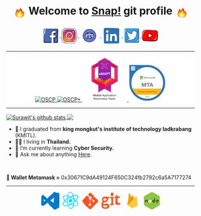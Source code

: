 <div  align="center">

# <img align="center" width="36" height="36" src="./assets/fire.gif"/> Welcome to [Snap!](https://j4m3ee.github.io) git profile <img align="center" width="36" height="36" src="./assets/fire.gif"/>

<a href="https://www.facebook.com/IJameSRW">
  <img align="center" alt="Surawit | Facebook" width="45px" src="./assets/facebook.gif"/>
</a>
<a href="https://www.instagram.com/ijame.srw/">
  <img align="center" alt="Surawit | Instagram" width="45px" src="./assets/instagram.gif" />
</a>
<a href="https://discord.gg/jPnx84uQuu">
  <img align="center" alt="Surawit | Discord" width="55px" src="./assets/discord.gif" />
</a>
<a href="https://www.linkedin.com/in/surawit-yosaeng-223548221/">
  <img align="center" alt="Surawit | LinkedIn" width="55px" src="./assets/linkedin.gif" />
</a>
<a href="https://twitter.com/SYosaeng">
  <img align="center" alt="Surawit | Twitter" width="45px" src="./assets/twitter.gif" />
</a>
<a href="https://www.youtube.com/channel/UCt_m-i4rhpKJlUNSW0zF80Q">
  <img align="center" alt="Surawit | Youtube" width="45px" src="./assets/youtube.gif" />
</a>

</div>

---

<div align="center" style="background-color:white;">

<!-- ## 🖊️ Certificate 📑 -->

<a href="https://credentials.offsec.com/834e015f-ef48-4e44-a3fe-3d5886edf7aa#acc.XLkwBQMO">
  <img alt="OSCP" src="https://api.accredible.com/v1/frontend/credential_website_embed_image/badge/136387621" height="100">
</a>
<a href="https://credentials.offsec.com/a49a009e-a3b4-4469-977d-ec0f11d8e1f7#acc.RYuKB2JD">
  <img alt="OSCP+" src="https://api.accredible.com/v1/frontend/credential_website_embed_image/badge/136387635" height="100">
</a>
<!-- <a href="https://www.credly.com/badges/c1af25a5-2841-48dd-b4a0-38bb65232aaa/public_url">
  <img alt="CC" src="./assets/badge/certified-in-cybersecurity-cc.png" height="100">
</a> -->
<a href="https://certs.ine.com/4d820153-9700-4d0b-81cb-0466d8b6389f">
  <img alt="eMAPT" src="./assets/badge/eMAPT.png" height="120">
</a>
<a href="https://www.credly.com/badges/69792a51-11c2-4714-ba4b-c969a9d556a8/public_url">
  <img alt="MTA" src="./assets/badge/mta-security-fundamentals-certified-2021.png" height="100">
</a>

</div>

---

<a href="https://github.com/anuraghazra/github-readme-stats">
  <img align="center" src="https://github-readme-stats.anuraghazra1.vercel.app/api?username=j4m3ee&show_icons=true&include_all_commits=true&theme=slateorange" alt="Surawit's github stats" />
</a>
<a href="https://github.com/anuraghazra/github-readme-stats">
  <!-- Change the `github-readme-stats.anuraghazra1.vercel.app` to `github-readme-stats.vercel.app`  -->
  <img align="center" src="https://github-readme-stats.anuraghazra1.vercel.app/api/top-langs/?username=j4m3ee&layout=compact&theme=slateorange&langs_count=10" />
</a>

- 🔭 I graduated from **king mongkut's institute of technology ladkrabang** (KMITL).
- 🏳️‍🌈 I living in **Thailand.**
- 🌱 I’m currently learning **Cyber Security.**
- 💬 Ask me about anything [Here](https://github.com/j4m3ee/j4m3ee/issues).

<br />

<p><b>👛 Wallet Metamask = </b>0x30671C9dA49124F650C324fb2792c6a5A7177274</p>

---

<div align="center">

<!-- ## 👌 Skill 📚 -->

  <img alt="vscode" src="./assets/vscode.gif" height="50">  
  <img alt="react" src="./assets/react.gif" height="50"> 
  <img alt="git" src="./assets/git.gif" height="50">
  <img alt="firebase" src="./assets/firebase.gif" height="50">
  <img alt="node" src="./assets/node.gif" height="50">
  
</div>


<!--
**j4m3ee/j4m3ee** is a ✨ _special_ ✨ repository because its `README.md` (this file) appears on your GitHub profile.

Here are some ideas to get you started:

- 🔭 I’m currently working on ...
- 🌱 I’m currently learning ...
- 👯 I’m looking to collaborate on ...
- 🤔 I’m looking for help with ...
- 💬 Ask me about ...
- 📫 How to reach me: ...
- 😄 Pronouns: ...
- ⚡ Fun fact: ...

credit : https://github.com/swaggytt/swaggytt
-->
